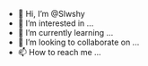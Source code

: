 - 👋 Hi, I’m @Slwshy
- 👀 I’m interested in ...
- 🌱 I’m currently learning ...
- 💞️ I’m looking to collaborate on ...
- 📫 How to reach me ...

<!---
Slwshy/Slwshy is a ✨ special ✨ repository because its `README.md` (this file) appears on your GitHub profile.
You can click the Preview link to take a look at your changes.
--->
